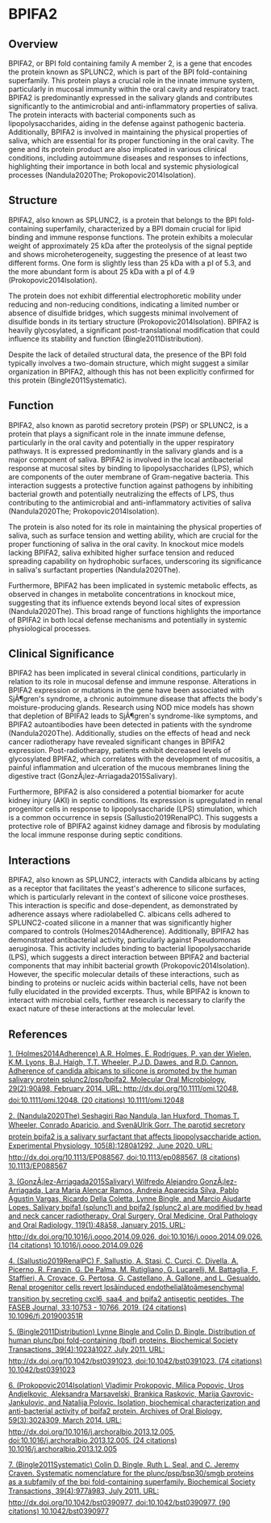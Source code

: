 # BPIFA2

## Overview
BPIFA2, or BPI fold containing family A member 2, is a gene that encodes the protein known as SPLUNC2, which is part of the BPI fold-containing superfamily. This protein plays a crucial role in the innate immune system, particularly in mucosal immunity within the oral cavity and respiratory tract. BPIFA2 is predominantly expressed in the salivary glands and contributes significantly to the antimicrobial and anti-inflammatory properties of saliva. The protein interacts with bacterial components such as lipopolysaccharides, aiding in the defense against pathogenic bacteria. Additionally, BPIFA2 is involved in maintaining the physical properties of saliva, which are essential for its proper functioning in the oral cavity. The gene and its protein product are also implicated in various clinical conditions, including autoimmune diseases and responses to infections, highlighting their importance in both local and systemic physiological processes (Nandula2020The; Prokopovic2014Isolation).

## Structure
BPIFA2, also known as SPLUNC2, is a protein that belongs to the BPI fold-containing superfamily, characterized by a BPI domain crucial for lipid binding and immune response functions. The protein exhibits a molecular weight of approximately 25 kDa after the proteolysis of the signal peptide and shows microheterogeneity, suggesting the presence of at least two different forms. One form is slightly less than 25 kDa with a pI of 5.3, and the more abundant form is about 25 kDa with a pI of 4.9 (Prokopovic2014Isolation). 

The protein does not exhibit differential electrophoretic mobility under reducing and non-reducing conditions, indicating a limited number or absence of disulfide bridges, which suggests minimal involvement of disulfide bonds in its tertiary structure (Prokopovic2014Isolation). BPIFA2 is heavily glycosylated, a significant post-translational modification that could influence its stability and function (Bingle2011Distribution).

Despite the lack of detailed structural data, the presence of the BPI fold typically involves a two-domain structure, which might suggest a similar organization in BPIFA2, although this has not been explicitly confirmed for this protein (Bingle2011Systematic).

## Function
BPIFA2, also known as parotid secretory protein (PSP) or SPLUNC2, is a protein that plays a significant role in the innate immune defense, particularly in the oral cavity and potentially in the upper respiratory pathways. It is expressed predominantly in the salivary glands and is a major component of saliva. BPIFA2 is involved in the local antibacterial response at mucosal sites by binding to lipopolysaccharides (LPS), which are components of the outer membrane of Gram-negative bacteria. This interaction suggests a protective function against pathogens by inhibiting bacterial growth and potentially neutralizing the effects of LPS, thus contributing to the antimicrobial and anti-inflammatory activities of saliva (Nandula2020The; Prokopovic2014Isolation).

The protein is also noted for its role in maintaining the physical properties of saliva, such as surface tension and wetting ability, which are crucial for the proper functioning of saliva in the oral cavity. In knockout mice models lacking BPIFA2, saliva exhibited higher surface tension and reduced spreading capability on hydrophobic surfaces, underscoring its significance in saliva's surfactant properties (Nandula2020The).

Furthermore, BPIFA2 has been implicated in systemic metabolic effects, as observed in changes in metabolite concentrations in knockout mice, suggesting that its influence extends beyond local sites of expression (Nandula2020The). This broad range of functions highlights the importance of BPIFA2 in both local defense mechanisms and potentially in systemic physiological processes.

## Clinical Significance
BPIFA2 has been implicated in several clinical conditions, particularly in relation to its role in mucosal defense and immune response. Alterations in BPIFA2 expression or mutations in the gene have been associated with SjÃ¶gren's syndrome, a chronic autoimmune disease that affects the body's moisture-producing glands. Research using NOD mice models has shown that depletion of BPIFA2 leads to SjÃ¶gren's syndrome-like symptoms, and BPIFA2 autoantibodies have been detected in patients with the syndrome (Nandula2020The). Additionally, studies on the effects of head and neck cancer radiotherapy have revealed significant changes in BPIFA2 expression. Post-radiotherapy, patients exhibit decreased levels of glycosylated BPIFA2, which correlates with the development of mucositis, a painful inflammation and ulceration of the mucous membranes lining the digestive tract (GonzÃ¡lez-Arriagada2015Salivary).

Furthermore, BPIFA2 is also considered a potential biomarker for acute kidney injury (AKI) in septic conditions. Its expression is upregulated in renal progenitor cells in response to lipopolysaccharide (LPS) stimulation, which is a common occurrence in sepsis (Sallustio2019RenalPC). This suggests a protective role of BPIFA2 against kidney damage and fibrosis by modulating the local immune response during septic conditions.

## Interactions
BPIFA2, also known as SPLUNC2, interacts with Candida albicans by acting as a receptor that facilitates the yeast's adherence to silicone surfaces, which is particularly relevant in the context of silicone voice prostheses. This interaction is specific and dose-dependent, as demonstrated by adherence assays where radiolabelled C. albicans cells adhered to SPLUNC2-coated silicone in a manner that was significantly higher compared to controls (Holmes2014Adherence). Additionally, BPIFA2 has demonstrated antibacterial activity, particularly against Pseudomonas aeruginosa. This activity includes binding to bacterial lipopolysaccharide (LPS), which suggests a direct interaction between BPIFA2 and bacterial components that may inhibit bacterial growth (Prokopovic2014Isolation). However, the specific molecular details of these interactions, such as binding to proteins or nucleic acids within bacterial cells, have not been fully elucidated in the provided excerpts. Thus, while BPIFA2 is known to interact with microbial cells, further research is necessary to clarify the exact nature of these interactions at the molecular level.


## References


[1. (Holmes2014Adherence) A.R. Holmes, E. Rodrigues, P. van der Wielen, K.M. Lyons, B.J. Haigh, T.T. Wheeler, P.J.D. Dawes, and R.D. Cannon. Adherence of candida albicans to silicone is promoted by the human salivary protein <scp>splunc</scp>2/<scp>psp</scp>/<scp>bpifa</scp>2. Molecular Oral Microbiology, 29(2):90â98, February 2014. URL: http://dx.doi.org/10.1111/omi.12048, doi:10.1111/omi.12048. (20 citations) 10.1111/omi.12048](https://doi.org/10.1111/omi.12048)

[2. (Nandula2020The) Seshagiri Rao Nandula, Ian Huxford, Thomas T. Wheeler, Conrado Aparicio, and SvenâUlrik Gorr. The parotid secretory protein bpifa2 is a salivary surfactant that affects lipopolysaccharide action. Experimental Physiology, 105(8):1280â1292, June 2020. URL: http://dx.doi.org/10.1113/EP088567, doi:10.1113/ep088567. (8 citations) 10.1113/EP088567](https://doi.org/10.1113/EP088567)

[3. (GonzÃ¡lez-Arriagada2015Salivary) Wilfredo Alejandro GonzÃ¡lez-Arriagada, Lara Maria Alencar Ramos, Andreia Aparecida Silva, Pablo Agustin Vargas, Ricardo Della Coletta, Lynne Bingle, and Marcio Ajudarte Lopes. Salivary bpifa1 (splunc1) and bpifa2 (splunc2 a) are modified by head and neck cancer radiotherapy. Oral Surgery, Oral Medicine, Oral Pathology and Oral Radiology, 119(1):48â58, January 2015. URL: http://dx.doi.org/10.1016/j.oooo.2014.09.026, doi:10.1016/j.oooo.2014.09.026. (14 citations) 10.1016/j.oooo.2014.09.026](https://doi.org/10.1016/j.oooo.2014.09.026)

[4. (Sallustio2019RenalPC) F. Sallustio, A. Stasi, C. Curci, C. Divella, A. Picerno, R. Franzin, G. De Palma, M. Rutigliano, G. Lucarelli, M. Battaglia, F. Staffieri, A. Crovace, G. Pertosa, G. Castellano, A. Gallone, and L. Gesualdo. Renal progenitor cells revert lpsâinduced endothelialâtoâmesenchymal transition by secreting cxcl6, saa4, and bpifa2 antiseptic peptides. The FASEB Journal, 33:10753 - 10766, 2019. (24 citations) 10.1096/fj.201900351R](https://doi.org/10.1096/fj.201900351R)

[5. (Bingle2011Distribution) Lynne Bingle and Colin D. Bingle. Distribution of human plunc/bpi fold-containing (bpif) proteins. Biochemical Society Transactions, 39(4):1023â1027, July 2011. URL: http://dx.doi.org/10.1042/bst0391023, doi:10.1042/bst0391023. (74 citations) 10.1042/bst0391023](https://doi.org/10.1042/bst0391023)

[6. (Prokopovic2014Isolation) Vladimir Prokopovic, Milica Popovic, Uros Andjelkovic, Aleksandra Marsavelski, Brankica Raskovic, Marija Gavrovic-Jankulovic, and Natalija Polovic. Isolation, biochemical characterization and anti-bacterial activity of bpifa2 protein. Archives of Oral Biology, 59(3):302â309, March 2014. URL: http://dx.doi.org/10.1016/j.archoralbio.2013.12.005, doi:10.1016/j.archoralbio.2013.12.005. (24 citations) 10.1016/j.archoralbio.2013.12.005](https://doi.org/10.1016/j.archoralbio.2013.12.005)

[7. (Bingle2011Systematic) Colin D. Bingle, Ruth L. Seal, and C. Jeremy Craven. Systematic nomenclature for the plunc/psp/bsp30/smgb proteins as a subfamily of the bpi fold-containing superfamily. Biochemical Society Transactions, 39(4):977â983, July 2011. URL: http://dx.doi.org/10.1042/bst0390977, doi:10.1042/bst0390977. (90 citations) 10.1042/bst0390977](https://doi.org/10.1042/bst0390977)